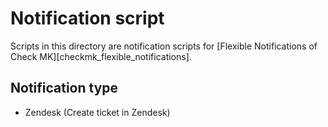 # Notification script

Scripts in this directory are notification scripts for [Flexible Notifications of Check MK][checkmk_flexible_notifications].

## Notification type

* Zendesk (Create ticket in Zendesk)
